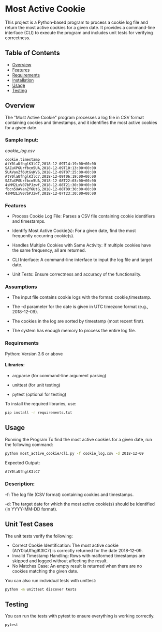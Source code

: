 # Most Active Cookie

This project is a Python-based program to process a cookie log file and return the most active cookies for a given date. It provides a command-line interface (CLI) to execute the program and includes unit tests for verifying correctness.

## Table of Contents

- [Overview](#overview)
- [Features](#features)
- [Requirements](#requirements)
- [Installation](#installation)
- [Usage](#usage)
- [Testing](#testing)

## Overview

The "Most Active Cookie" program processes a log file in CSV format containing cookies and timestamps, and it identifies the most active cookies for a given date.

### Sample Input:

*cookie_log.csv*
```csv
cookie,timestamp
AtY0laUfhglK3lC7,2018-12-09T14:19:00+00:00
SAZuXPGUrfbcn5UA,2018-12-09T10:13:00+00:00
5UAVanZf6UtGyKVS,2018-12-09T07:25:00+00:00
AtY0laUfhglK3lC7,2018-12-09T06:19:00+00:00
SAZuXPGUrfbcn5UA,2018-12-08T22:03:00+00:00
4sMM2LxV07bPJzwf,2018-12-08T21:30:00+00:00
fbcn5UAVanZf6UtG,2018-12-08T09:30:00+00:00
4sMM2LxV07bPJzwf,2018-12-07T23:30:00+00:00
```

### Features

- Process Cookie Log File: Parses a CSV file containing cookie identifiers and timestamps.

- Identify Most Active Cookie(s): For a given date, find the most frequently occurring cookie(s).

- Handles Multiple Cookies with Same Activity: If multiple cookies have the same frequency, all are returned.

- CLI Interface: A command-line interface to input the log file and target date.

- Unit Tests: Ensure correctness and accuracy of the functionality.


### Assumptions
- The input file contains cookie logs with the format: cookie,timestamp.

- The -d parameter for the date is given in UTC timezone format (e.g., 2018-12-09).

- The cookies in the log are sorted by timestamp (most recent first).

- The system has enough memory to process the entire log file.

### Requirements

Python: Version 3.6 or above

#### Libraries:

- argparse (for command-line argument parsing)

- unittest (for unit testing)

- pytest (optional for testing)

To install the required libraries, use:

```bash
pip install -r requirements.txt
```


## Usage
Running the Program
To find the most active cookies for a given date, run the following command:

```bash
python most_active_cookie/cli.py -f cookie_log.csv -d 2018-12-09
```

Expected Output:
```bash
AtY0laUfhglK3lC7
```
### Description:
-f: The log file (CSV format) containing cookies and timestamps.

-d: The target date for which the most active cookie(s) should be identified (in YYYY-MM-DD format).

## Unit Test Cases

The unit tests verify the following:

- Correct Cookie Identification: The most active cookie (AtY0laUfhglK3lC7) is correctly returned for the date 2018-12-09.
- Invalid Timestamp Handling: Rows with malformed timestamps are skipped and logged without affecting the result.
- No Matches Case: An empty result is returned when there are no cookies matching the given date.


You can also run individual tests with unittest:
```bash
python -m unittest discover tests
```

## Testing
You can run the tests with pytest to ensure everything is working correctly.

```bash
pytest
```
